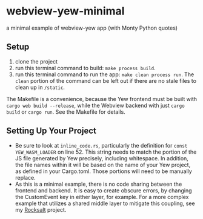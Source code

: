 # webview-yew-minimal
a minimal example of webview-yew app (with Monty Python quotes)

## Setup
1. clone the project
2. run this terminal command to build: `make process build`.
3. run this terminal command to run the app: `make clean process run`. The `clean` portion of the command can be left out if there are no stale files to clean up in `/static`.

The Makefile is a convenience, because the Yew frontend must be built with `cargo web build --release`, while the Webview backend with just `cargo build` or `cargo run`. See the Makefile for details.

## Setting Up Your Project
* Be sure to look at `inline_code.rs`, particularly the definition for `const YEW_WASM_LOADER` on line 52. This string needs to match the portion of the JS file generated by Yew precisely, including whitespace. In addition, the file names within it will be based on the name of your Yew project, as defined in your Cargo.toml. Those portions will need to be manually replace.
* As this is a minimal example, there is no code sharing between the frontend and backend. It is easy to create obscure errors, by changing the CustomEvent key in either layer, for example. For a more complex example that utilizes a shared middle layer to mitigate this coupling, see my [Rocksalt](https://github.com/mbuscemi/rocksalt) project.  
